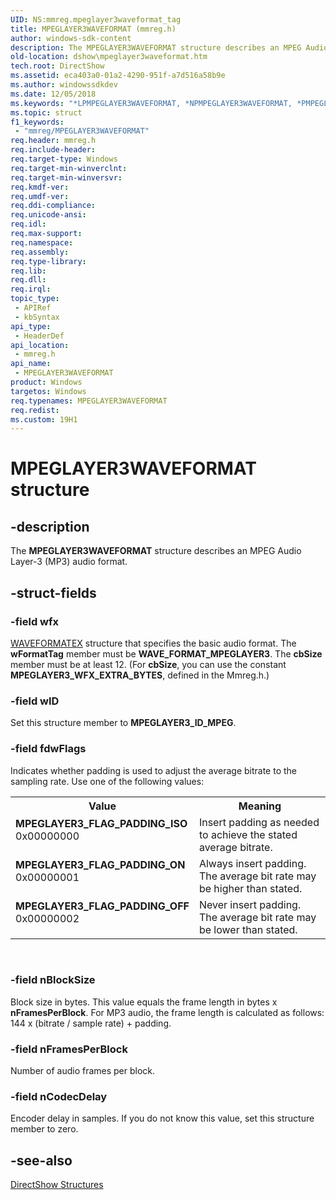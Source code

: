 ```yaml
---
UID: NS:mmreg.mpeglayer3waveformat_tag
title: MPEGLAYER3WAVEFORMAT (mmreg.h)
author: windows-sdk-content
description: The MPEGLAYER3WAVEFORMAT structure describes an MPEG Audio Layer-3 (MP3) audio format.
old-location: dshow\mpeglayer3waveformat.htm
tech.root: DirectShow
ms.assetid: eca403a0-01a2-4290-951f-a7d516a58b9e
ms.author: windowssdkdev
ms.date: 12/05/2018
ms.keywords: "*LPMPEGLAYER3WAVEFORMAT, *NPMPEGLAYER3WAVEFORMAT, *PMPEGLAYER3WAVEFORMAT, MPEGLAYER3WAVEFORMAT, MPEGLAYER3WAVEFORMAT structure [DirectShow], MPEGLAYER3WAVEFORMATStructure, MPEGLAYER3_FLAG_PADDING_ISO, MPEGLAYER3_FLAG_PADDING_OFF, MPEGLAYER3_FLAG_PADDING_ON, dshow.mpeglayer3waveformat, mmreg/MPEGLAYER3WAVEFORMAT, mpeglayer3waveformat_tag"
ms.topic: struct
f1_keywords: 
 - "mmreg/MPEGLAYER3WAVEFORMAT"
req.header: mmreg.h
req.include-header: 
req.target-type: Windows
req.target-min-winverclnt: 
req.target-min-winversvr: 
req.kmdf-ver: 
req.umdf-ver: 
req.ddi-compliance: 
req.unicode-ansi: 
req.idl: 
req.max-support: 
req.namespace: 
req.assembly: 
req.type-library: 
req.lib: 
req.dll: 
req.irql: 
topic_type:
 - APIRef
 - kbSyntax
api_type:
 - HeaderDef
api_location:
 - mmreg.h
api_name:
 - MPEGLAYER3WAVEFORMAT
product: Windows
targetos: Windows
req.typenames: MPEGLAYER3WAVEFORMAT
req.redist: 
ms.custom: 19H1
---
```


# MPEGLAYER3WAVEFORMAT structure


## -description


The <b>MPEGLAYER3WAVEFORMAT</b> structure describes an MPEG Audio Layer-3 (MP3) audio format.
        


## -struct-fields




### -field wfx


<a href="https://docs.microsoft.com/previous-versions/dd757713(v=vs.85)">WAVEFORMATEX</a> structure that specifies the basic audio format. The <b>wFormatTag</b> member must be <b>WAVE_FORMAT_MPEGLAYER3</b>. The <b>cbSize</b> member must be at least 12. (For <b>cbSize</b>, you can use the constant <b>MPEGLAYER3_WFX_EXTRA_BYTES</b>, defined in the Mmreg.h.)


### -field wID

Set this structure member to <b>MPEGLAYER3_ID_MPEG</b>.
          


### -field fdwFlags

Indicates whether padding is used to adjust the average bitrate to the sampling rate. Use one of the following values:

<table>
<tr>
<th>Value</th>
<th>Meaning</th>
</tr>
<tr>
<td width="40%"><a id="MPEGLAYER3_FLAG_PADDING_ISO"></a><a id="mpeglayer3_flag_padding_iso"></a><dl>
<dt><b>MPEGLAYER3_FLAG_PADDING_ISO</b></dt>
<dt>0x00000000</dt>
</dl>
</td>
<td width="60%">
Insert padding as needed to achieve the stated average bitrate.

</td>
</tr>
<tr>
<td width="40%"><a id="MPEGLAYER3_FLAG_PADDING_ON"></a><a id="mpeglayer3_flag_padding_on"></a><dl>
<dt><b>MPEGLAYER3_FLAG_PADDING_ON</b></dt>
<dt>0x00000001</dt>
</dl>
</td>
<td width="60%">
Always insert padding. The average bit rate may be higher than stated.

</td>
</tr>
<tr>
<td width="40%"><a id="MPEGLAYER3_FLAG_PADDING_OFF"></a><a id="mpeglayer3_flag_padding_off"></a><dl>
<dt><b>MPEGLAYER3_FLAG_PADDING_OFF</b></dt>
<dt>0x00000002</dt>
</dl>
</td>
<td width="60%">
Never insert padding. The average bit rate may be lower than stated.

</td>
</tr>
</table>
 


### -field nBlockSize

Block size in bytes. This value equals the frame length in bytes x <b>nFramesPerBlock</b>. For MP3 audio, the frame length is calculated as follows: 144 x (bitrate / sample rate) + padding.


### -field nFramesPerBlock

Number of audio frames per block.


### -field nCodecDelay

Encoder delay in samples. If you do not know this value, set this structure member to zero.


## -see-also




<a href="https://docs.microsoft.com/windows/desktop/DirectShow/directshow-structures">DirectShow Structures</a>
 

 

